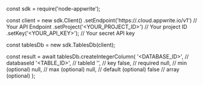 const sdk = require('node-appwrite');

const client = new sdk.Client()
    .setEndpoint('https://<REGION>.cloud.appwrite.io/v1') // Your API Endpoint
    .setProject('<YOUR_PROJECT_ID>') // Your project ID
    .setKey('<YOUR_API_KEY>'); // Your secret API key

const tablesDb = new sdk.TablesDb(client);

const result = await tablesDb.createIntegerColumn(
    '<DATABASE_ID>', // databaseId
    '<TABLE_ID>', // tableId
    '', // key
    false, // required
    null, // min (optional)
    null, // max (optional)
    null, // default (optional)
    false // array (optional)
);
